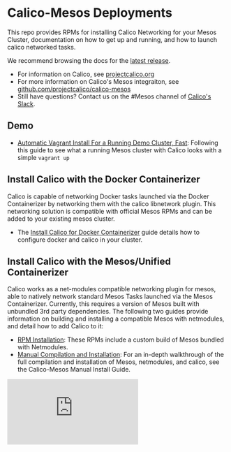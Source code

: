 # Calico-Mesos Deployments
This repo provides RPMs for installing Calico Networking for your Mesos Cluster, documentation on how to get up and running, and how to launch calico networked tasks.

We recommend browsing the docs for the [latest release](https://github.com/projectcalico/calico-mesos-deployments/releases/latest).

- For information on Calico, see [projectcalico.org](http://projectcalico.org)
- For more information on Calico's Mesos integraiton, see [github.com/projectcalico/calico-mesos][calico-mesos]
- Still have questions? Contact us on the #Mesos channel of [Calico's Slack][calico-slack].

## Demo
- [Automatic Vagrant Install For a Running Demo Cluster, Fast](docs/DockerizedVagrant.md): Following this guide to see what a running Mesos cluster with Calico looks with a simple `vagrant up` 

## Install Calico with the Docker Containerizer
Calico is capable of networking Docker tasks launched via the Docker Containerizer by networking them with the calico libnetwork plugin. This networking solution is compatible with official Mesos RPMs and can be added to your existing mesos cluster.
- The [Install Calico for Docker Containerizer](docs/CalicoWithTheDockerContainerizer.md) guide details how to configure docker and calico in your cluster.

## Install Calico with the Mesos/Unified Containerizer
Calico works as a net-modules compatible networking plugin for mesos, able to natively network standard Mesos Tasks launched via the Mesos Containerizer. Currently, this requires a version of Mesos built with unbundled 3rd party dependencies. The following two guides provide information on building and installing a compatible Mesos with netmodules, and detail how to add Calico to it:
- [RPM Installation](docs/RpmInstallCalicoMesos.md): These RPMs include a custom build of Mesos bundled with Netmodules. 
- [Manual Compilation and Installation](docs/ManualInstallCalicoMesos.md): For an in-depth walkthrough of the full compilation and installation of Mesos, netmodules, and calico, see the Calico-Mesos Manual Install Guide.


[calico-mesos]: https://github.com/projectcalico/calico-mesos/
[calico-slack]: https://calicousers-slackin.herokuapp.com/
[![Analytics](https://calico-ga-beacon.appspot.com/UA-52125893-3/calico-containers/docs/mesos/README.md?pixel)](https://github.com/igrigorik/ga-beacon)
